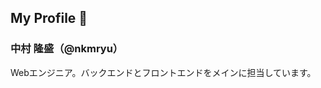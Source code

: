 ## My Profile 🌰
### 中村 隆盛（@nkmryu）
Webエンジニア。バックエンドとフロントエンドをメインに担当しています。

<!--
**nkmrrrr/nkmrrrr** is a ✨ _special_ ✨ repository because its `README.md` (this file) appears on your GitHub profile.

Here are some ideas to get you started:

- 🔭 I’m currently working on ...
- 🌱 I’m currently learning ...
- 👯 I’m looking to collaborate on ...
- 🤔 I’m looking for help with ...
- 💬 Ask me about ...
- 📫 How to reach me: ...
- 😄 Pronouns: ...
- ⚡ Fun fact: ...
-->
